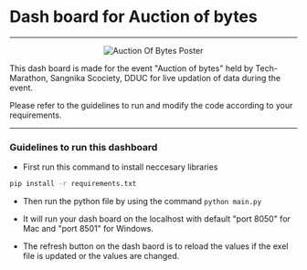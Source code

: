 # Dash board for Auction of bytes

---
<center>
<img src = "https://d8it4huxumps7.cloudfront.net/uploads/images/opportunity/gallery/63d1772543ffc_auction_of_bytes.png?d=1200x700" alt = "Auction Of Bytes Poster">
</center>

This dash board is made for the event "Auction of bytes" held by Tech-Marathon, Sangnika Scociety, DDUC for live updation of data during the event.

Please refer to the guidelines to run and modify the code according to your requirements.

---

### Guidelines to run this dashboard
- First run this command to install neccesary libraries 
```bash
pip install -r requirements.txt
```

- Then run the python file by using the command `python main.py`

- It will run your dash board on the localhost with default "port 8050" for Mac and "port 8501" for Windows.

- The refresh button on the dash baord is to reload the values if the exel file is updated or the values are changed.
